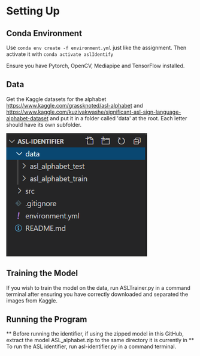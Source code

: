 # Setting Up
## Conda Environment
Use `conda env create -f environment.yml` just like the assignment.
Then activate it with `conda activate aslIdentify`

Ensure you have Pytorch, OpenCV, Mediapipe and TensorFlow installed.

## Data
Get the Kaggle datasets for the alphabet
https://www.kaggle.com/grassknoted/asl-alphabet
and
https://www.kaggle.com/kuzivakwashe/significant-asl-sign-language-alphabet-dataset
and put it in a folder called 'data' at the root.
Each letter should have its own subfolder.

![alt](https://github.com/versox/asl-identifier/blob/master/other/folder_structure.png)


## Training the Model
If you wish to train the model on the data, run ASLTrainer.py in a command terminal after ensuring you have correctly downloaded and separated the images from Kaggle.

## Running the Program
** Before running the identifier, if using the zipped model in this GitHub, extract the model ASL_alphabet.zip to the same directory it is currently in **
To run the ASL identifier, run asl-identifier.py in a command terminal.
